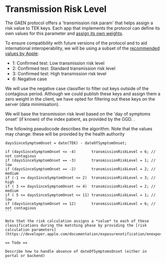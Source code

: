 # Transmission Risk Level

The GAEN protocol offers a 'transmission risk param' that helps assign a risk value to TEK keys. Each app that implements the protocol can define its own values for this parameter and [assign its own weights](https://developer.apple.com/documentation/exposurenotification/enexposureconfiguration).

To ensure compatibility with future versions of the protocol and to aid international interoperability, we will be using a subset of the [recommended values by Apple](https://developer.apple.com/documentation/exposurenotification/enexposureconfiguration/3586323-transmissionrisklevelvalues):

* 1: Confirmed test: Low transmission risk level
* 2: Confirmed test: Standard transmission risk level
* 3: Confirmed test: High transmission risk level
* 6: Negative case 

We will use the negative case classifier to filter out keys outside of the contagious period. Although we could publish these keys and assign them a zero weight in the client, we have opted for filtering out these keys on the server (data minimisation).

We will base the transmission risk level based on the 'day of symptoms onset' (if known) of the index patient, as provided by the GGD. .


The following pseudocode describes the algorithm. Note that the values may change: these will be provided by the health authority

````
daysSinceSymptomOnset = date(TEK) - dateOfSymptomOnset;

if (daysSinceSymptomOnset <= -4)       transmissionRiskLevel = 6; // not contagious
if (daysSinceSymptomOnset == -3)       transmissionRiskLevel = 1; // low
if (daysSinceSymptomOnset == -2)       transmissionRiskLevel = 2; // medium
if (-1 <= daysSinceSymptomOnset <= 2)  transmissionRiskLevel = 3; // high
if ( 3 <= daysSinceSymptomOnset <= 4)  transmissionRiskLevel = 2; // medium
if ( 5 <= daysSinceSymptomOnset <= 11) transmissionRiskLevel = 1; // low
if (daysSinceSymptomOnset >= 12)       transmissionRiskLevel = 6; // not contagious
```

Note that the risk calculation assigns a *value* to each of these classifications during the matching phase by providing the [risk calculation parameters](https://developer.apple.com/documentation/exposurenotification/enexposureconfiguration).

== Todo ==

Describe how to handle absence of dateOfSymptomsOnset (either in portal or backend)
